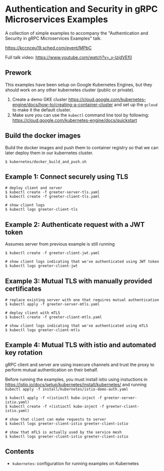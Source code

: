 # Authentication and Security in gRPC Microservices Examples

A collection of simple examples to accompany the "Authentication and Security in gRPC Microservices Examples"
talk.

https://kccnceu19.sched.com/event/MPbC

Full talk video: https://www.youtube.com/watch?v=_y-lzjdVEf0


## Prework

This examples have been setup on Google Kubernetes Engines, but they should work on any other kubernetes cluster (public or private).

1. Create a demo GKE cluster https://cloud.google.com/kubernetes-engine/docs/how-to/creating-a-container-cluster
   and set up the `gcloud` to make it the default cluster.
2. Make sure you can use the `kubectl` command line tool by following: https://cloud.google.com/kubernetes-engine/docs/quickstart

## Build the docker images

Build the docker images and push them to container registry so that we can later deploy them in
our kubernetes cluster.

```
$ kubernetes/docker_build_and_push.sh
```


## Example 1: Connect securely using TLS

```
# deploy client and server
$ kubectl create -f greeter-server-tls.yaml
$ kubectl create -f greeter-client-tls.yaml

# show client logs
$ kubectl logs greeter-client-tls
```

## Example 2: Authenticate request with a JWT token

Assumes server from previous example is still running

```
$ kubectl create -f greeter-client-jwt.yaml

# show client logs indicating that we've authenticated using JWT token
$ kubectl logs greeter-client-jwt
```

## Example 3: Mutual TLS with manually provided certificates

```
# replace existing server with one that requires mutual authentication
$ kubectl apply -f greeter-server-mtls.yaml

# deploy client with mTLS
$ kubectl create -f greeter-client-mtls.yaml

# show client logs indicating that we've authenticated using mTLS
$ kubectl logs greeter-client-mtls
```

## Example 4: Mutual TLS with istio and automated key rotation 

gRPC client and server are using insecure channels and trust the proxy to perform mutual authentication on their behalf.

Before running the examples, you must install istio using instuctions in https://istio.io/docs/setup/kubernetes/install/kubernetes/
and running `kubectl apply -f install/kubernetes/istio-demo-auth.yaml`

```
$ kubectl apply -f <(istioctl kube-inject -f greeter-server-istio.yaml)
$ kubectl create -f <(istioctl kube-inject -f greeter-client-istio.yaml)
```

```
# show that client can make requests to server
$ kubectl logs greeter-client-istio greeter-client-istio

# show that mTLS is actually used by the service mesh 
$ kubectl logs greeter-client-istio greeter-client-istio
```

## Contents

- `kubernetes`: configuration for running examples on Kubernetes
